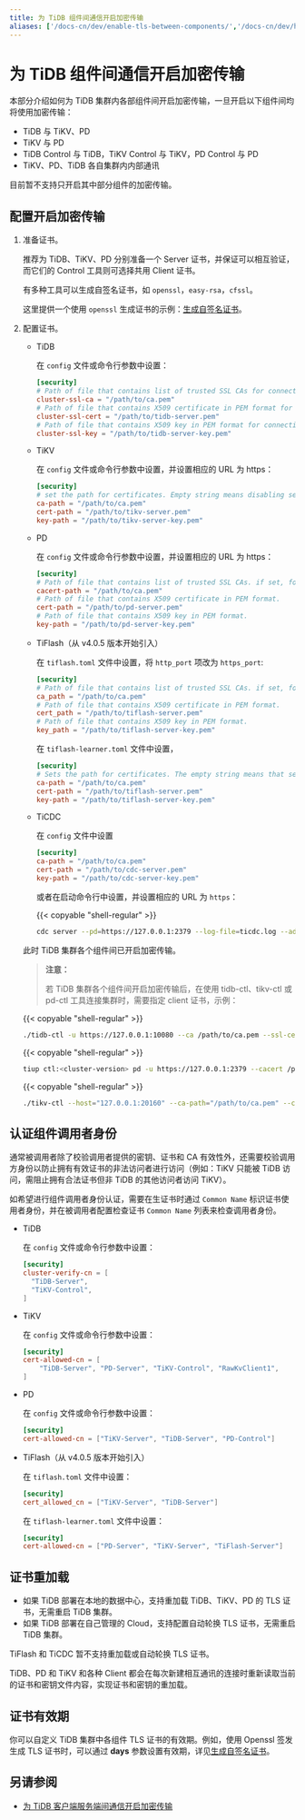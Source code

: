 ```yaml
---
title: 为 TiDB 组件间通信开启加密传输
aliases: ['/docs-cn/dev/enable-tls-between-components/','/docs-cn/dev/how-to/secure/enable-tls-between-components/']
---
```


# 为 TiDB 组件间通信开启加密传输

本部分介绍如何为 TiDB 集群内各部组件间开启加密传输，一旦开启以下组件间均将使用加密传输：

- TiDB 与 TiKV、PD
- TiKV 与 PD
- TiDB Control 与 TiDB，TiKV Control 与 TiKV，PD Control 与 PD
- TiKV、PD、TiDB 各自集群内内部通讯

目前暂不支持只开启其中部分组件的加密传输。

## 配置开启加密传输

1. 准备证书。

    推荐为 TiDB、TiKV、PD 分别准备一个 Server 证书，并保证可以相互验证，而它们的 Control 工具则可选择共用 Client 证书。

    有多种工具可以生成自签名证书，如 `openssl`，`easy-rsa`，`cfssl`。

    这里提供一个使用 `openssl` 生成证书的示例：[生成自签名证书](/generate-self-signed-certificates.md)。

2. 配置证书。

    - TiDB

        在 `config` 文件或命令行参数中设置：

        ```toml
        [security]
        # Path of file that contains list of trusted SSL CAs for connection with cluster components.
        cluster-ssl-ca = "/path/to/ca.pem"
        # Path of file that contains X509 certificate in PEM format for connection with cluster components.
        cluster-ssl-cert = "/path/to/tidb-server.pem"
        # Path of file that contains X509 key in PEM format for connection with cluster components.
        cluster-ssl-key = "/path/to/tidb-server-key.pem"
        ```

    - TiKV

        在 `config` 文件或命令行参数中设置，并设置相应的 URL 为 https：

        ```toml
        [security]
        # set the path for certificates. Empty string means disabling secure connectoins.
        ca-path = "/path/to/ca.pem"
        cert-path = "/path/to/tikv-server.pem"
        key-path = "/path/to/tikv-server-key.pem"
        ```

    - PD

        在 `config` 文件或命令行参数中设置，并设置相应的 URL 为 https：

        ```toml
        [security]
        # Path of file that contains list of trusted SSL CAs. if set, following four settings shouldn't be empty
        cacert-path = "/path/to/ca.pem"
        # Path of file that contains X509 certificate in PEM format.
        cert-path = "/path/to/pd-server.pem"
        # Path of file that contains X509 key in PEM format.
        key-path = "/path/to/pd-server-key.pem"
        ```

    - TiFlash（从 v4.0.5 版本开始引入）

        在 `tiflash.toml` 文件中设置，将 `http_port` 项改为 `https_port`:

        ```toml
        [security]
        # Path of file that contains list of trusted SSL CAs. if set, following four settings shouldn't be empty
        ca_path = "/path/to/ca.pem"
        # Path of file that contains X509 certificate in PEM format.
        cert_path = "/path/to/tiflash-server.pem"
        # Path of file that contains X509 key in PEM format.
        key_path = "/path/to/tiflash-server-key.pem"
        ```

        在 `tiflash-learner.toml` 文件中设置，

        ```toml
        [security]
        # Sets the path for certificates. The empty string means that secure connections are disabled.
        ca-path = "/path/to/ca.pem"
        cert-path = "/path/to/tiflash-server.pem"
        key-path = "/path/to/tiflash-server-key.pem"
        ```

    - TiCDC

        在 `config` 文件中设置

        ```toml
        [security]
        ca-path = "/path/to/ca.pem"
        cert-path = "/path/to/cdc-server.pem"
        key-path = "/path/to/cdc-server-key.pem"
        ```

        或者在启动命令行中设置，并设置相应的 URL 为 `https`：

        {{< copyable "shell-regular" >}}

        ```bash
        cdc server --pd=https://127.0.0.1:2379 --log-file=ticdc.log --addr=0.0.0.0:8301 --advertise-addr=127.0.0.1:8301 --ca=/path/to/ca.pem --cert=/path/to/ticdc-cert.pem --key=/path/to/ticdc-key.pem
        ```

    此时 TiDB 集群各个组件间已开启加密传输。

    > **注意：**
    >
    > 若 TiDB 集群各个组件间开启加密传输后，在使用 tidb-ctl、tikv-ctl 或 pd-ctl 工具连接集群时，需要指定 client 证书，示例：

    {{< copyable "shell-regular" >}}

    ```bash
    ./tidb-ctl -u https://127.0.0.1:10080 --ca /path/to/ca.pem --ssl-cert /path/to/client.pem --ssl-key /path/to/client-key.pem
    ```

    {{< copyable "shell-regular" >}}

    ```bash
    tiup ctl:<cluster-version> pd -u https://127.0.0.1:2379 --cacert /path/to/ca.pem --cert /path/to/client.pem --key /path/to/client-key.pem
    ```

    {{< copyable "shell-regular" >}}

    ```bash
    ./tikv-ctl --host="127.0.0.1:20160" --ca-path="/path/to/ca.pem" --cert-path="/path/to/client.pem" --key-path="/path/to/clinet-key.pem"
    ```

## 认证组件调用者身份

通常被调用者除了校验调用者提供的密钥、证书和 CA 有效性外，还需要校验调用方身份以防止拥有有效证书的非法访问者进行访问（例如：TiKV 只能被 TiDB 访问，需阻止拥有合法证书但非 TiDB 的其他访问者访问 TiKV）。

如希望进行组件调用者身份认证，需要在生证书时通过 `Common Name` 标识证书使用者身份，并在被调用者配置检查证书 `Common Name` 列表来检查调用者身份。

- TiDB

    在 `config` 文件或命令行参数中设置：

    ```toml
    [security]
    cluster-verify-cn = [
      "TiDB-Server",
      "TiKV-Control",
    ]
    ```

- TiKV

    在 `config` 文件或命令行参数中设置：

    ```toml
    [security]
    cert-allowed-cn = [
        "TiDB-Server", "PD-Server", "TiKV-Control", "RawKvClient1",
    ]
    ```

- PD

    在 `config` 文件或命令行参数中设置：

    ```toml
    [security]
    cert-allowed-cn = ["TiKV-Server", "TiDB-Server", "PD-Control"]
    ```

- TiFlash（从 v4.0.5 版本开始引入）

    在 `tiflash.toml` 文件中设置：

    ```toml
    [security]
    cert_allowed_cn = ["TiKV-Server", "TiDB-Server"]
    ```

    在 `tiflash-learner.toml` 文件中设置：

    ```toml
    [security]
    cert-allowed-cn = ["PD-Server", "TiKV-Server", "TiFlash-Server"]
    ```

## 证书重加载

- 如果 TiDB 部署在本地的数据中心，支持重加载 TiDB、TiKV、PD 的 TLS 证书，无需重启 TiDB 集群。
- 如果 TiDB 部署在自己管理的 Cloud，支持配置自动轮换 TLS 证书，无需重启 TiDB 集群。 

TiFlash 和 TiCDC 暂不支持重加载或自动轮换 TLS 证书。

TiDB、PD 和 TiKV 和各种 Client 都会在每次新建相互通讯的连接时重新读取当前的证书和密钥文件内容，实现证书和密钥的重加载。

## 证书有效期

你可以自定义 TiDB 集群中各组件 TLS 证书的有效期。例如，使用 Openssl 签发生成 TLS 证书时，可以通过 **days** 参数设置有效期，详见[生成自签名证书](/generate-self-signed-certificates.md)。

## 另请参阅

- [为 TiDB 客户端服务端间通信开启加密传输](/enable-tls-between-clients-and-servers.md)

